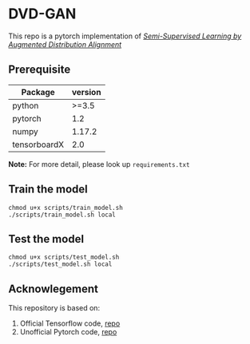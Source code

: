 # DVD-GAN
This repo is a pytorch implementation of [*Semi-Supervised Learning by Augmented Distribution Alignment*](https://arxiv.org/abs/1905.08171)

## Prerequisite

| **Package**    | **version**  |
|----------------|--------------|
| python         |  >=3.5       |
| pytorch        |  1.2        |
| numpy          |  1.17.2      |
| tensorboardX   |  2.0         |

**Note:** For more detail, please look up `requirements.txt`

## Train the model

```
chmod u+x scripts/train_model.sh
./scripts/train_model.sh local
```
## Test the model

```
chmod u+x scripts/test_model.sh
./scripts/test_model.sh local
```

## Acknowlegement

This repository is based on:
1. Official Tensorflow code, [repo](https://github.com/qinenergy/adanet)
2. Unofficial Pytorch code, [repo](https://github.com/jizongFox/AdaNet-PyTorch)
